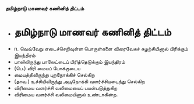 **தமிழ்நாடு மாணவர் கணினித் திட்டம்**
- # தமிழ்நாடு மாணவர் கணினித் திட்டம்
- n. வெவ்வேறு எடைச்செறிவுள்ள பொருள்களை விரைவேகச் சுழற்சியினால் பிரிக்கும் இயந்திரம்
- பாலிலிருந்து பாலேட்டைப் பிரித்தெடுக்கும் இயந்திரம்
- (பெ.) விரி மையப் போக்குடைய
- மையத்திலிருந்து புறநோக்கிச் செல்கிற
- (தாவ.) உச்சியிலிருந்து அடிநோக்கி வளர்ச்சியடைந்து செல்கிற
- விரிமைய வளர்ச்சி வலிமையைப் பயன்படுத்துகிற
- விரிமைய வளர்ச்சி வலிமையினால் உண்டாகின்ற.

